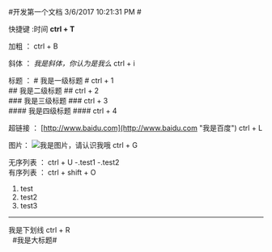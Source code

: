 #开发第一个文档 3/6/2017 10:21:31 PM #

快捷键 :时间 **ctrl + T** 

  加粗 ： ctrl + B

  斜体 ： *我是斜体，你认为是我么* ctrl + i

  标题 ： # 我是一级标题 # ctrl + 1 </br>
         ## 我是二级标题 ## ctrl + 2 </br>
         ### 我是三级标题 ### ctrl + 3 </br>
         #### 我是四级标题 #### ctrl + 4 </br>

  超链接 ： [http://www.baidu.com](http://www.baidu.com "我是百度") ctrl + L

  图片： ![我是图片，请认识我哦](http://i.imgur.com/YxTqPK7.jpg) ctrl + G 

  无序列表 ： ctrl + U
-.test1
-.test2</br>
  有序列表 ： ctrl + shift + O
1. test
2. test2
3. test3

----------

我是下划线 ctrl + R</br>
   #我是大标题#
